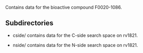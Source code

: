 Contains data for the bioactive compound F0020-1086.

## Subdirectories

- cside/ contains data for the C-side search space on rv1821.

- nside/ contains data for the N-side search space on rv1821.

